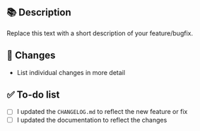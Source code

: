 ## 📚 Description

Replace this text with a short description of your feature/bugfix.

## 🔖 Changes

- List individual changes in more detail

## ✅ To-do list

- [ ] I updated the `CHANGELOG.md` to reflect the new feature or fix
- [ ] I updated the documentation to reflect the changes
